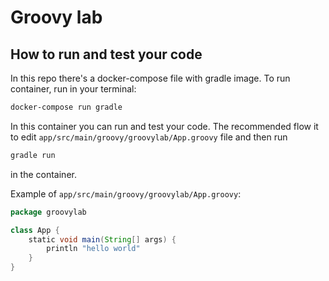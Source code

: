 # Groovy lab

## How to run and test your code

In this repo there's a docker-compose file with gradle image. To run container,
run in your terminal:
```bash
docker-compose run gradle
```
In this container you can run and test your code. The recommended flow it to
edit `app/src/main/groovy/groovylab/App.groovy` file and then run
```bash
gradle run
```
in the container.

Example of `app/src/main/groovy/groovylab/App.groovy`:
```groovy
package groovylab

class App {
    static void main(String[] args) {
        println "hello world"
    }
}
```
